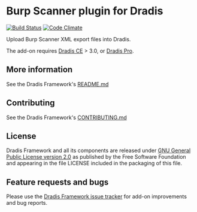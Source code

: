 # Burp Scanner plugin for Dradis

[![Build Status](https://secure.travis-ci.org/dradis/dradis-burp.png?branch=master)](http://travis-ci.org/dradis/dradis-burp) [![Code Climate](https://codeclimate.com/github/dradis/dradis-burp.png)](https://codeclimate.com/github/dradis/dradis-burp.png)


Upload Burp Scanner XML export files into Dradis.

The add-on requires [Dradis CE](https://dradisframework.org/) > 3.0, or [Dradis Pro](https://dradisframework.com/pro/).



## More information

See the Dradis Framework's [README.md](https://github.com/dradis/dradis-ce/blob/develop/README.md)


## Contributing

See the Dradis Framework's [CONTRIBUTING.md](https://github.com/dradis/dradis-ce/blob/develop/CONTRIBUTING.md)


## License

Dradis Framework and all its components are released under [GNU General Public License version 2.0](http://www.gnu.org/licenses/old-licenses/gpl-2.0.html) as published by the Free Software Foundation and appearing in the file LICENSE included in the packaging of this file.


## Feature requests and bugs

Please use the [Dradis Framework issue tracker](https://github.com/dradis/dradis-ce/issues) for add-on improvements and bug reports.
